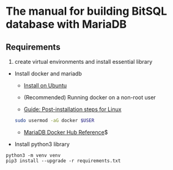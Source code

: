 # The manual for building BitSQL database with MariaDB

## Requirements

1. create virtual environments and install essential library

- Install docker and mariadb

  - [Install on Ubuntu](https://docs.docker.com/engine/install/ubuntu/)

  - (Recommended) Running docker on a non-root user

  - [Guide: Post-installation steps for Linux](https://docs.docker.com/engine/install/linux-postinstall/)

  ```bash
  sudo usermod -aG docker $USER
  ```

  - [MariaDB Docker Hub Reference](https://hub.docker.com/_/mariadb)$

- Install python3 library

```
python3 -m venv venv
pip3 install --upgrade -r requirements.txt
```
